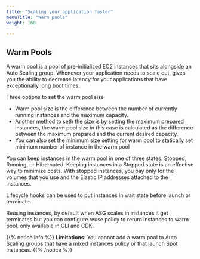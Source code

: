 ```yaml
---
title: "Scaling your application faster"
menuTitle: "Warm pools"
weight: 160

---
```


## Warm Pools

A warm pool is a pool of pre-initialized EC2 instances that sits alongside an Auto Scaling group. Whenever your application needs to scale out, gives you the ability to decrease latency for your applications that have exceptionally long boot times.

Three options to set the warm pool size

- Warm pool size is the difference between the number of currently running instances and the maximum capacity.
- Another method to seth the size is by setting the maximum prepared instances, the warm pool size in this case is calculated as  the difference between the maximum prepared and the current desired capacity.
- You can also set the minimum size setting for warm pool to statically set minimum number of instance in the warm pool


You can keep instances in the warm pool in one of three states: Stopped, Running, or Hibernated.
Keeping instances in a Stopped state is an effective way to minimize costs. With stopped instances,
you pay only for the volumes that you use and the Elastic IP addresses attached to the instances.

Lifecycle hooks can be used to put instances in wait state before launch or terminate.

Reusing instances, by default when ASG scales in instances it get terminates but you can configure reuse policy to return instances to warm pool. only available in CLI and CDK.


{{% notice info %}}
**Limitations**:
You cannot add a warm pool to Auto Scaling groups that have a mixed instances policy or that launch Spot Instances.
{{% /notice %}}
